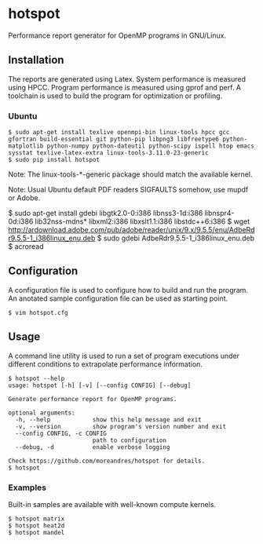 # hotspot

Performance report generator for OpenMP programs in GNU/Linux.

## Installation

The reports are generated using Latex.
System performance is measured using HPCC.
Program performance is measured using gprof and perf.
A toolchain is used to build the program for optimization or profiling.

### Ubuntu

```
$ sudo apt-get install texlive openmpi-bin linux-tools hpcc gcc gfortran build-essential git python-pip libpng3 libfreetype6 python-matplotlib python-numpy python-dateutil python-scipy ispell htop emacs sysstat texlive-latex-extra linux-tools-3.11.0-23-generic
$ sudo pip install hotspot
```

Note: The linux-tools-*-generic package should match the available kernel.

Note: Usual Ubuntu default PDF readers SIGFAULTS somehow, use mupdf or Adobe.

$ sudo apt-get install gdebi libgtk2.0-0:i386 libnss3-1d:i386 libnspr4-0d:i386 lib32nss-mdns* libxml2:i386 libxslt1.1:i386 libstdc++6:i386
$ wget http://ardownload.adobe.com/pub/adobe/reader/unix/9.x/9.5.5/enu/AdbeRdr9.5.5-1_i386linux_enu.deb
$ sudo gdebi AdbeRdr9.5.5-1_i386linux_enu.deb
$ acroread

## Configuration

A configuration file is used to configure how to build and run the program.
An anotated sample configuration file can be used as starting point.

```
$ vim hotspot.cfg
```

## Usage

A command line utility is used to run a set of program executions under different conditions to extrapolate performance information.

```
$ hotspot --help
usage: hotspot [-h] [-v] [--config CONFIG] [--debug]

Generate performance report for OpenMP programs.

optional arguments:
  -h, --help            show this help message and exit
  -v, --version         show program's version number and exit
  --config CONFIG, -c CONFIG
                        path to configuration
  --debug, -d           enable verbose logging

Check https://github.com/moreandres/hotspot for details.
$ hotspot
```

### Examples

Built-in samples are available with well-known compute kernels.

```
$ hotspot matrix
$ hotspot heat2d
$ hotspot mandel
```
